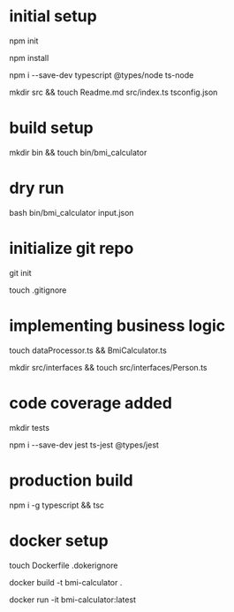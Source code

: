  # initial setup
  npm init
  
  npm install
  
  npm i --save-dev typescript @types/node ts-node
  
  mkdir src && touch Readme.md src/index.ts tsconfig.json

 # build setup
 mkdir bin && touch bin/bmi_calculator

 # dry run
 bash bin/bmi_calculator input.json

 # initialize git repo
 git init
 
 touch .gitignore

 # implementing business logic
 touch dataProcessor.ts && BmiCalculator.ts
 
 mkdir src/interfaces && touch src/interfaces/Person.ts

 # code coverage added
 mkdir tests 
 
 npm i --save-dev jest ts-jest @types/jest

 # production build
 npm i -g typescript && tsc
 # docker setup
 touch Dockerfile .dokerignore
 
 docker build -t bmi-calculator .
 
 docker run -it bmi-calculator:latest
